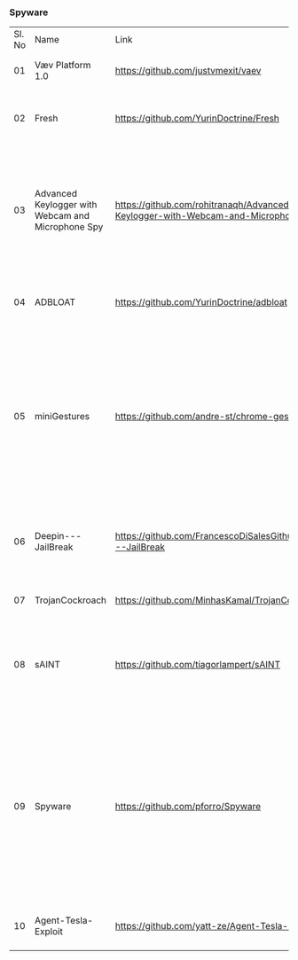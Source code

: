 <h3>Spyware</h3>
<table>
	<tr>
		<td>Sl. No</td>
		<td>Name</td>
		<td>Link</td>
		<td>Description</td>
	</tr>
	<tr>
		<td>01</td>
		<td>V&aelig;v Platform 1.0</td>
		<td><a href="https://github.com/justvmexit/vaev">https://github.com/justvmexit/vaev</a></td>
		<td>An advanced malware framework.</td>
	</tr>
	<tr>
		<td>02</td>
		<td>Fresh</td>
		<td><a href="https://github.com/YurinDoctrine/Fresh">https://github.com/YurinDoctrine/Fresh</a></td>
		<td>Tons of functions for Windows 10|11 tweaking</td>
	</tr>
	<tr>
		<td>03</td>
		<td>Advanced Keylogger with Webcam and Microphone Spy</td>
		<td><a href="https://github.com/rohitranaqh/Advanced-Keylogger-with-Webcam-and-Microphone-Spy">https://github.com/rohitranaqh/Advanced-Keylogger-with-Webcam-and-Microphone-Spy</a></td>
		<td>Advanced Keylogger in Python with screenshot, microphone, webcam pictures taking capabilities and then send these files through email.</td>
	</tr>
	<tr>
		<td>04</td>
		<td>ADBLOAT</td>
		<td><a href="https://github.com/YurinDoctrine/adbloat">https://github.com/YurinDoctrine/adbloat</a></td>
		<td>Android debloating via debugging on Linux or Windows</td>
	</tr>
	<tr>
		<td>05</td>
		<td>miniGestures</td>
		<td><a href="https://github.com/andre-st/chrome-gestures">https://github.com/andre-st/chrome-gestures</a></td>
		<td>Mouse gestures browser-extension based on AJ Ribeiro's "miniGestures' ' (small, no ads, no spyware). This fork adds "Open New Tab in Background" + bug fixes</td>
	</tr>
	<tr>
		<td>06</td>
		<td>Deepin---JailBreak</td>
		<td><a href="https://github.com/FrancescoDiSalesGithub/Deepin---JailBreak">https://github.com/FrancescoDiSalesGithub/Deepin---JailBreak</a></td>
		<td>Script and study research on deepin that removes any bogus feature on Deepin</td>
	</tr>
	<tr>
    <td>07</td>
    <td>TrojanCockroach</td>
    <td><a href="https://github.com/MinhasKamal/TrojanCockroach"> https://github.com/MinhasKamal/TrojanCockroach</a></td>
    <td>A Stealthy Trojan Spyware </td>
</tr>
<tr>
    <td>08</td>
    <td>sAINT</td>
    <td><a href="https://github.com/tiagorlampert/sAINT"> https://github.com/tiagorlampert/sAINT</a></td>
    <td>(s)AINT is a Spyware Generator for Windows systems written in Java. [Discontinued]</td>
</tr>
<tr>
    <td>09</td>
    <td>Spyware </td>
    <td><a href="https://github.com/pforro/Spyware"> https://github.com/pforro/Spyware</a></td>
    <td>Python-based spyware for Windows that logs the foreground window activities, keyboard inputs. Furthermore it is able to take screenshots and and run shell commands in the background.</td>
</tr>
<tr>
    <td>10</td>
    <td>Agent-Tesla-Exploit </td>
    <td><a href="https://github.com/yatt-ze/Agent-Tesla-Exploit"> https://github.com/yatt-ze/Agent-Tesla-Exploit</a></td>
    <td>Agent Tesla Spyware C2 Exploit [PATCHED]</td>
</tr>
</table>
